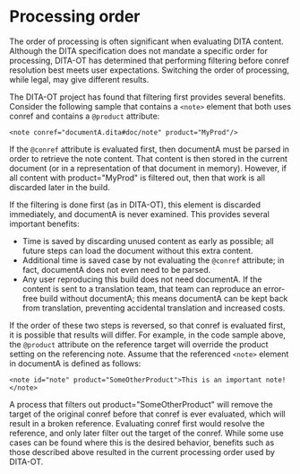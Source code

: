 # Processing order

The order of processing is often significant when evaluating DITA content. Although the DITA specification does not mandate a specific order for processing, DITA-OT has determined that performing filtering before conref resolution best meets user expectations. Switching the order of processing, while legal, may give different results.

The DITA-OT project has found that filtering first provides several benefits. Consider the following sample that contains a `<note>` element that both uses conref and contains a `@product` attribute:

```language-xml
<note conref="documentA.dita#doc/note" product="MyProd"/>
```

If the `@conref` attribute is evaluated first, then documentA must be parsed in order to retrieve the note content. That content is then stored in the current document \(or in a representation of that document in memory\). However, if all content with product="MyProd" is filtered out, then that work is all discarded later in the build.

If the filtering is done first \(as in DITA-OT\), this element is discarded immediately, and documentA is never examined. This provides several important benefits:

-   Time is saved by discarding unused content as early as possible; all future steps can load the document without this extra content.
-   Additional time is saved case by not evaluating the `@conref` attribute; in fact, documentA does not even need to be parsed.
-   Any user reproducing this build does not need documentA. If the content is sent to a translation team, that team can reproduce an error-free build without documentA; this means documentA can be kept back from translation, preventing accidental translation and increased costs.

If the order of these two steps is reversed, so that conref is evaluated first, it is possible that results will differ. For example, in the code sample above, the `@product` attribute on the reference target will override the product setting on the referencing note. Assume that the referenced `<note>` element in documentA is defined as follows:

```language-xml
<note id="note" product="SomeOtherProduct">This is an important note!</note>
```

A process that filters out product="SomeOtherProduct" will remove the target of the original conref before that conref is ever evaluated, which will result in a broken reference. Evaluating conref first would resolve the reference, and only later filter out the target of the conref. While some use cases can be found where this is the desired behavior, benefits such as those described above resulted in the current processing order used by DITA-OT.

